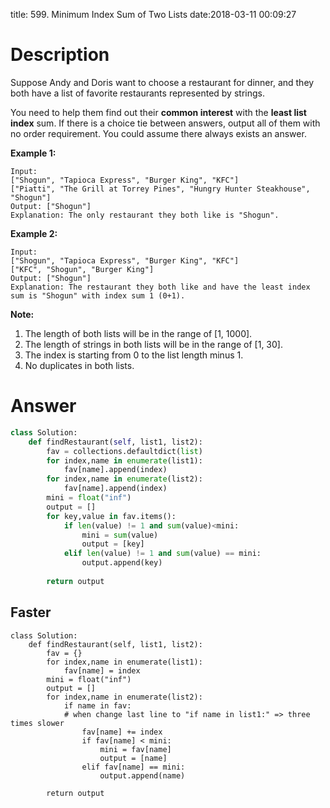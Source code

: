 title: 599. Minimum Index Sum of Two Lists
date:2018-03-11 00:09:27

# Description
Suppose Andy and Doris want to choose a restaurant for dinner, and they both have a list of favorite restaurants represented by strings.

You need to help them find out their **common interest** with the **least list index** sum. If there is a choice tie between answers, output all of them with no order requirement. You could assume there always exists an answer.

**Example 1:**
```
Input:
["Shogun", "Tapioca Express", "Burger King", "KFC"]
["Piatti", "The Grill at Torrey Pines", "Hungry Hunter Steakhouse", "Shogun"]
Output: ["Shogun"]
Explanation: The only restaurant they both like is "Shogun".
```
**Example 2:**
```
Input:
["Shogun", "Tapioca Express", "Burger King", "KFC"]
["KFC", "Shogun", "Burger King"]
Output: ["Shogun"]
Explanation: The restaurant they both like and have the least index sum is "Shogun" with index sum 1 (0+1).
```
**Note:**
1. The length of both lists will be in the range of [1, 1000].
2. The length of strings in both lists will be in the range of [1, 30].
3. The index is starting from 0 to the list length minus 1.
4. No duplicates in both lists.

# Answer
```python
class Solution:
    def findRestaurant(self, list1, list2):
        fav = collections.defaultdict(list)
        for index,name in enumerate(list1):
            fav[name].append(index)
        for index,name in enumerate(list2):
            fav[name].append(index)
        mini = float("inf")
        output = []
        for key,value in fav.items():
            if len(value) != 1 and sum(value)<mini:
                mini = sum(value)
                output = [key]
            elif len(value) != 1 and sum(value) == mini:
                output.append(key)
            
        return output
```

## Faster
```python3
class Solution:
    def findRestaurant(self, list1, list2):
        fav = {}
        for index,name in enumerate(list1):
            fav[name] = index
        mini = float("inf")
        output = []
        for index,name in enumerate(list2):
            if name in fav:
            # when change last line to "if name in list1:" => three times slower
                fav[name] += index
                if fav[name] < mini:
                    mini = fav[name]
                    output = [name]
                elif fav[name] == mini:
                    output.append(name)
            
        return output
```